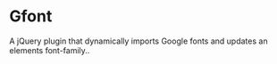 Gfont
=====

A jQuery plugin that dynamically imports Google fonts and updates an elements font-family..
